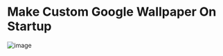 ﻿# Make Custom Google Wallpaper On Startup
 
 ![image](https://user-images.githubusercontent.com/70308228/234335221-aab6f9c6-fdea-4021-b7e3-56c98215791e.png)

